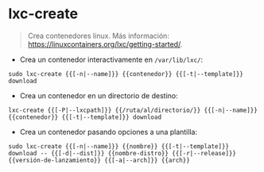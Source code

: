 # lxc-create

> Crea contenedores linux.
> Más información: <https://linuxcontainers.org/lxc/getting-started/>.

- Crea un contenedor interactivamente en `/var/lib/lxc/`:

`sudo lxc-create {{[-n|--name]}} {{contenedor}} {{[-t|--template]}} download`

- Crea un contenedor en un directorio de destino:

`lxc-create {{[-P|--lxcpath]}} {{/ruta/al/directorio/}} {{[-n|--name]}} {{contenedor}} {{[-t|--template]}} download`

- Crea un contenedor pasando opciones a una plantilla:

`sudo lxc-create {{[-n|--name]}} {{nombre}} {{[-t|--template]}} download -- {{[-d|--dist]}} {{nombre-distro}} {{[-r|--release]}} {{versión-de-lanzamiento}} {{[-a|--arch]}} {{arch}}`
